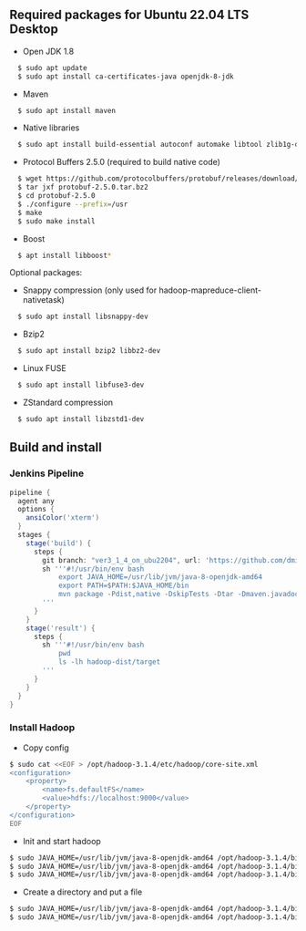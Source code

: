 ## Required packages for Ubuntu 22.04 LTS Desktop

* Open JDK 1.8
```bash
  $ sudo apt update
  $ sudo apt install ca-certificates-java openjdk-8-jdk
```
* Maven
```bash
  $ sudo apt install maven
```
* Native libraries
```bash
  $ sudo apt install build-essential autoconf automake libtool zlib1g-dev pkg-config libssl-dev libsasl2-dev software-properties-common cmake
```
* Protocol Buffers 2.5.0 (required to build native code)
```bash
  $ wget https://github.com/protocolbuffers/protobuf/releases/download/v2.5.0/protobuf-2.5.0.tar.bz2
  $ tar jxf protobuf-2.5.0.tar.bz2
  $ cd protobuf-2.5.0
  $ ./configure --prefix=/usr
  $ make
  $ sudo make install
```
* Boost
```bash
  $ apt install libboost*
```

Optional packages:

* Snappy compression (only used for hadoop-mapreduce-client-nativetask)
```bash
  $ sudo apt install libsnappy-dev
```
* Bzip2
```bash
  $ sudo apt install bzip2 libbz2-dev
```
* Linux FUSE
```bash
  $ sudo apt install libfuse3-dev
```
* ZStandard compression
```bash
  $ sudo apt install libzstd1-dev
```

## Build and install

### Jenkins Pipeline

```groovy
pipeline {
  agent any
  options {
    ansiColor('xterm')
  }
  stages {
    stage('build') {
      steps {
        git branch: "ver3_1_4_on_ubu2204", url: 'https://github.com/dmitrykustov/hadoop.git'
        sh '''#!/usr/bin/env bash
            export JAVA_HOME=/usr/lib/jvm/java-8-openjdk-amd64
            export PATH=$PATH:$JAVA_HOME/bin
            mvn package -Pdist,native -DskipTests -Dtar -Dmaven.javadoc.skip=true
        '''
      }
    }
    stage('result') {
      steps {
        sh '''#!/usr/bin/env bash
            pwd
            ls -lh hadoop-dist/target
        '''
      }
    }
  }
}
```

### Install Hadoop

* Copy config
```bash
$ sudo cat <<EOF > /opt/hadoop-3.1.4/etc/hadoop/core-site.xml
<configuration>
    <property>
        <name>fs.defaultFS</name>
        <value>hdfs://localhost:9000</value>
    </property>
</configuration>
EOF
```

* Init and start hadoop
```bash
$ sudo JAVA_HOME=/usr/lib/jvm/java-8-openjdk-amd64 /opt/hadoop-3.1.4/bin/hdfs namenode -format
$ sudo JAVA_HOME=/usr/lib/jvm/java-8-openjdk-amd64 /opt/hadoop-3.1.4/bin/hdfs --daemon start namenode
$ sudo JAVA_HOME=/usr/lib/jvm/java-8-openjdk-amd64 /opt/hadoop-3.1.4/bin/hdfs --daemon start datanode
```

* Create a directory and put a file
```bash
$ sudo JAVA_HOME=/usr/lib/jvm/java-8-openjdk-amd64 /opt/hadoop-3.1.4/bin/hdfs dfs -mkdir "/user"
$ sudo JAVA_HOME=/usr/lib/jvm/java-8-openjdk-amd64 /opt/hadoop-3.1.4/bin/hdfs dfs -put README.txt /user/README.txt
```
